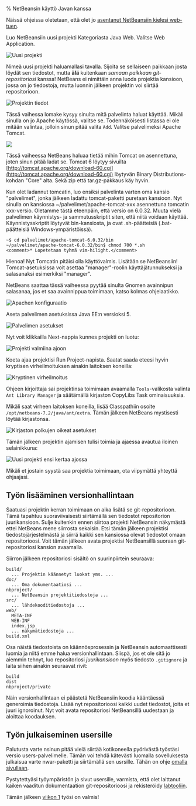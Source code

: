 % NetBeansin käyttö Javan kanssa
<!-- tags: viikko1,viikko2-usefull -->

Näissä ohjeissa oletetaan, että olet jo [asentanut NetBeansiin kielesi web-tuen](index.html#web-tuen-asentaminen).

Luo NetBeansiin uusi projekti Kategoriasta Java Web.
Valitse Web Application.

![Uusi projekti]({{myimgdir}}java1-project.png)

Nimeä uusi projekti haluamallasi tavalla. 
Sijoita se sellaiseen paikkaan josta löydät sen tiedostot,
mutta **älä** kuitenkaan _samaan paikkaan git-repositoriosi_ kanssa!
NetBeans ei nimittäin anna luoda projektia kansioon, jossa on jo tiedostoja,
mutta luonnin jälkeen projektin voi siirtää repositorioon.

![Projektin tiedot]({{myimgdir}}java2.png)

Tässä vaihessa lomake kysyy sinulta mitä palvelinta
haluat käyttää. Mikäli sinulla on jo Apache käytössä, valitse se.
Todennäköisesti listassa ei ole mitään valintaa, jolloin sinun pitää valita `Add`.
Valitse palvelimeksi Apache Tomcat.

![]({{myimgdir}}java3-addserver.png)

Tässä vaiheessa NetBeans haluaa tietää mihin Tomcat on asennettuna, joten sinun pitää ladat se.
Tomcat 6 löytyy sivuilta [http://tomcat.apache.org/download-60.cgi](http://tomcat.apache.org/download-60.cgi) 
löytyvän Binary Distributions-kohdan "Core" alta. Sekä zip että tar.gz-pakkaus käy hyvin.

Kun olet ladannut tomcatin, luo ensiksi palvelinta varten oma kansio "palvelimet", jonka jälkeen ladattu tomcat-paketti puretaan kansioon.
Nyt sinulla on kansiossa ~/palvelimet/apache-tomcat-xxx asennettuna tomcatin xxx-versio. Oletamme tästä eteenpäin, että versio on 6.0.32.
Muuta vielä palvelimen käynnistys- ja sammutusskriptit siten, että niitä voidaan käyttää. 
Käynnistysskriptit löytyvät bin-kansiosta, ja ovat .sh-päätteisiä (.bat-päätteisiä Windows-ympäristöissä).

~~~~
~$ cd palvelimet/apache-tomcat-6.0.32/bin
~/palvelimet/apache-tomcat-6.0.32/bin$ chmod 700 *.sh
<comment>* Lopetetaan tyhmä vim-hilight.</comment>
~~~~

Hienoa! Nyt Tomcatin pitäisi olla käyttövalmis. Lisätään se NetBeansiin!
Tomcat-asetuksissa voit asettaa "manager"-roolin käyttäjätunnukseksi ja salasanaksi esimerkiksi "manager".

NetBeans saattaa tässä vaiheessa pyytää sinulta Gnomen avainnipun salasanaa, jos et saa avainnippua toimimaan, katso kolmas ohjelaatikko.

![Apachen konfiguraatio]({{myimgdir}}java4-configure-apache.png)

Aseta palvelimen asetuksissa Java EE:n versioksi 5.

![Palvelimen asetukset]({{myimgdir}}java5.png)

Nyt voit klikkailla Next-nappia kunnes projekti on luotu:

![Projekti valmiina ajoon]({{myimgdir}}java6-readyToCompile.png)

Koeta ajaa projektisi Run Project-napista. 
Saatat saada eteesi hyvin kryptisen virheilmoituksen
ainakin laitoksen koneilla:

![Kryptinen virheilmoitus]({{myimgdir}}java7-virhe.png)

Ohjeen kirjoittaja sai projektinsa toimimaan
avaamalla `Tools`-valikosta 
valinta `Ant Library Manager` ja
säätämällä kirjaston CopyLibs Task ominaisuuksia.

Mikäli saat virheen laitoksen koneilla, lisää Classpathiin
osoite `/opt/netbeans-7.2/java/ant/extra`.
Tämän jälkeen NetBeans mystisesti löytää kirjastonsa.

![Kirjaston polkujen oikeat asetukset]({{myimgdir}}java8-tools-antLibraryManager.png)

Tämän jälkeen projektin ajamisen tulisi toimia
ja ajaessa avautua iloinen selainikkuna:

![Uusi projekti ensi kertaa ajossa]({{myimgdir}}java-final.png)

Mikäli et jostain syystä saa projektia toimimaan,
ota viipymättä yhteyttä ohjaajasi.

## Työn lisääminen versionhallintaan

Saatuasi projektin kerran toimimaan on aika lisätä se git-repositorioon.
Tämä tapahtuu suoraviivaisesti siirtämällä sen tiedostot 
repositorion juurikansioon.
Sulje kuitenkin ennen siirtoa projekti NetBeansin näkymästä ettei NetBeans mene siirrosta sekaisin.
Etsi tämän jälkeen projektisi tiedostojärjestelmästä
ja siirrä kaikki sen kansiossa olevat tiedostot 
omaan repositorioosi. 
Voit tämän jälkeen avata projektisi NetBeansillä
suoraan git-repositoriosi kansion avaamalla.

Siirron jälkeen repositoriosi sisältö on suurinpiirtein seuraava:

~~~
build/
  ... Projektin käännetyt luokat yms. ...
doc/
  ... Oma dokumentaatiosi ...
nbproject/
  ... NetBeansin projektitiedostoja ...
src/
  ... lähdekooditiedostoja ...
web/
  META-INF
  WEB-INF
  index.jsp
  ... näkymätiedostoja ...
build.xml
~~~

Osa näistä tiedostoista on käännösprosessin ja NetBeansin automaattisesti luomia ja niitä emme halua versionhallintaan.
Siispä, jos et ole sitä jo aiemmin tehnyt, luo repositoriosi _juurikansioon_ myös tiedosto
`.gitignore` ja laita siihen ainakin seuraavat rivit:

~~~
build
dist
nbproject/private
~~~

Näin versionhallintaan ei päästetä NetBeansiin koodia kääntäessä 
generoimia tiedostoja.
Lisää nyt repositorioosi kaikki uudet tiedostot, joita et juuri ignoroinut.
Nyt voit avata repositoriosi NetBeansillä uudestaan ja aloittaa koodauksen.

## Työn julkaiseminen usersille

Palutusta varte nsinun pitää vielä siirtää kotikoneella pyörivästä työstäsi versio
users-palvelimelle. 
Tämän voi tehdä kätevästi luomalla sovelluksesta julkaisua varte nwar-paketti ja siirtämällä sen usrsille.
Tähän on ohje [omalla sivullaan]({{rootdir}}koodaaminen/java/java-war-paketit.html).

<last>

Pystytettyäsi työympäristön ja sivut usersille,
varmista, että olet laittanut kaiken vaaditun dokumentaation
git-repositorioosi ja
rekisteröidy 
[labtooliin](http://tsoha-labtool.herokuapp.com/register).

Tämän jälkeen [viikon 1]({{rootdir}}aikataulu/viikkopalautukset/viikko1.html)
työsi on valmis!

</last>
